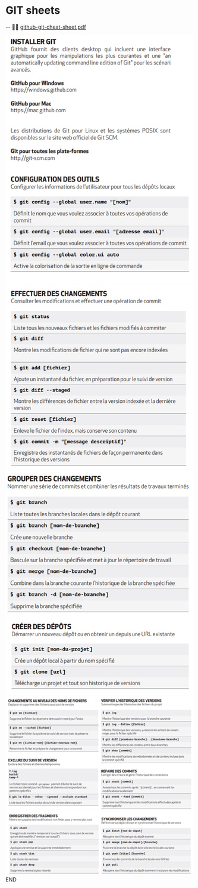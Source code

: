 # GIT sheets 
--
🐱‍👤
[github-git-cheat-sheet.pdf](img%2Fgithub-git-cheat-sheet.pdf)

![1.PNG](img%2F1.PNG)
![2.PNG](img%2F2.PNG)
![3.PNG](img%2F3.PNG)
![4.PNG](img%2F4.PNG)
![5.PNG](img%2F5.PNG)
![6.PNG](img%2F6.PNG)
END


